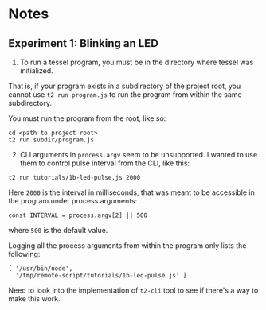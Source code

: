 # Notes

## Experiment 1: Blinking an LED

1. To run a tessel program, you must be in the directory where tessel was initialized. 

That is, if your program exists in a subdirectory of the project root, you cannot use `t2 run program.js` to run the program from within the same subdirectory.

You must run the program from the root, like so:
```
cd <path to project root>
t2 run subdir/program.js
```

2. CLI arguments in `process.argv` seem to be unsupported. I wanted to use them to control pulse interval from the CLI, like this:

```
t2 run tutorials/1b-led-pulse.js 2000
```
Here `2000` is the interval in milliseconds, that was meant to be accessible in the program under process arguments:

```
const INTERVAL = process.argv[2] || 500
```
where `500` is the default value.

Logging all the process arguments from within the program only lists the following:

```
[ '/usr/bin/node',
  '/tmp/remote-script/tutorials/1b-led-pulse.js' ]
```

Need to look into the implementation of `t2-cli` tool to see if there's a way to make this work.
